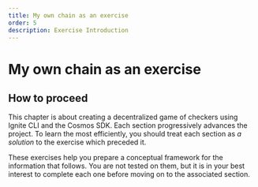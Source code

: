 ```yaml
---
title: My own chain as an exercise
order: 5
description: Exercise Introduction
---
```


# My own chain as an exercise

## How to proceed

This chapter is about creating a decentralized game of checkers using Ignite CLI and the Cosmos SDK. Each section progressively advances the project. To learn the most efficiently, you should treat each section as _a solution_ to the exercise which preceded it.

These exercises help you prepare a conceptual framework for the information that follows. You are not tested on them, but it is in your best interest to complete each one before moving on to the associated section.
